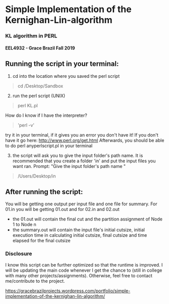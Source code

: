 # Simple Implementation of the Kernighan-Lin-algorithm
### KL algorithm in PERL
#### EEL4932 - Grace Brazil Fall 2019 

## Running the script in your terminal:
1. cd into the location where you saved the perl script
> cd /Desktop/Sandbox

2. run the perl script (UNIX)
> perl KL.pl

How do I know if I have the interpreter?  
>'perl -v' 

try it in your terminal, if it gives you an error you don't have it!
If you don't have it go here: http://www.perl.org/get.html
Afterwards, you should be able to do perl <space> anyperlscript.pl in your terminal

3. the script will ask you to give the input folder's path name. It is recommended that you create a folder 'in' and put the input files you want ran.
Prompt:
"Give the input folder's path name "
> /Users/Desktop/in


## After running the script:
You will be getting one output per input file and one file for summary. For 01.in you will be getting  01.out and for 02.in and 02.out

- the 01.out will contain the final cut and the partition assignment of Node 1 to Node n
- the summary.out will contain the input file's initial cutsize, initial execution time in calculating initial cutsize, final cutsize and time elapsed for the final cutsize

### Disclosure
I know this script can be further optimized so that the runtime is improved. I will be updating the main code whenever I get the chance to (still in college with many other projects/assignments). Otherwise, feel free to contact me/contribute to the project.

https://gracebrazilprojects.wordpress.com/portfolio/simple-implementation-of-the-kernighan-lin-algorithm/
